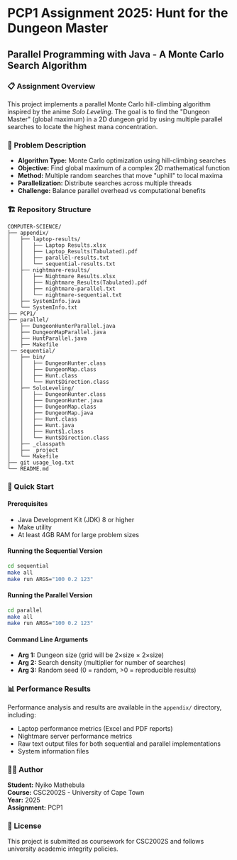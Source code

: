 # PCP1 Assignment 2025: Hunt for the Dungeon Master
## Parallel Programming with Java - A Monte Carlo Search Algorithm

### 📋 Assignment Overview
This project implements a parallel Monte Carlo hill-climbing algorithm inspired by the anime *Solo Leveling*. The goal is to find the "Dungeon Master" (global maximum) in a 2D dungeon grid by using multiple parallel searches to locate the highest mana concentration.

### 🎯 Problem Description
- **Algorithm Type:** Monte Carlo optimization using hill-climbing searches
- **Objective:** Find global maximum of a complex 2D mathematical function
- **Method:** Multiple random searches that move "uphill" to local maxima
- **Parallelization:** Distribute searches across multiple threads
- **Challenge:** Balance parallel overhead vs computational benefits

### 🏗️ Repository Structure
```
COMPUTER-SCIENCE/
├── appendix/
│   ├── laptop-results/
│   │   ├── Laptop Results.xlsx
│   │   ├── Laptop_Results(Tabulated).pdf
│   │   ├── parallel-results.txt
│   │   └── sequential-results.txt
│   ├── nightmare-results/
│   │   ├── Nightmare Results.xlsx
│   │   ├── Nightmare_Results(Tabulated).pdf
│   │   ├── nightmare-parallel.txt
│   │   └── nightmare-sequential.txt
│   ├── SystemInfo.java
│   └── SystemInfo.txt
├── PCP1/
├── parallel/
│   ├── DungeonHunterParallel.java
│   ├── DungeonMapParallel.java
│   ├── HuntParallel.java
│   ├── Makefile
│── sequential/
│   ├── bin/
│   │   ├── DungeonHunter.class
│   │   ├── DungeonMap.class
│   │   ├── Hunt.class
│   │   └── Hunt$Direction.class
│   ├── SoloLeveling/
│   │   ├── DungeonHunter.class
│   │   ├── DungeonHunter.java
│   │   ├── DungeonMap.class
│   │   ├── DungeonMap.java
│   │   ├── Hunt.class
│   │   ├── Hunt.java
│   │   ├── Hunt$1.class
│   │   └── Hunt$Direction.class
│   ├── _classpath
│   ├── _project
│   └── Makefile
├── git usage_log.txt
└── README.md
```

### 🚀 Quick Start

#### Prerequisites
- Java Development Kit (JDK) 8 or higher
- Make utility
- At least 4GB RAM for large problem sizes

#### Running the Sequential Version
```bash
cd sequential
make all
make run ARGS="100 0.2 123"
```

#### Running the Parallel Version
```bash
cd parallel
make all
make run ARGS="100 0.2 123"
```

#### Command Line Arguments
- **Arg 1:** Dungeon size (grid will be 2×size × 2×size)
- **Arg 2:** Search density (multiplier for number of searches)
- **Arg 3:** Random seed (0 = random, >0 = reproducible results)

### 📊 Performance Results
Performance analysis and results are available in the `appendix/` directory, including:
- Laptop performance metrics (Excel and PDF reports)
- Nightmare server performance metrics
- Raw text output files for both sequential and parallel implementations
- System information files

### 👨‍💻 Author
**Student:** Nyiko Mathebula  
**Course:** CSC2002S - University of Cape Town  
**Year:** 2025  
**Assignment:** PCP1 

### 📄 License
This project is submitted as coursework for CSC2002S and follows university academic integrity policies.